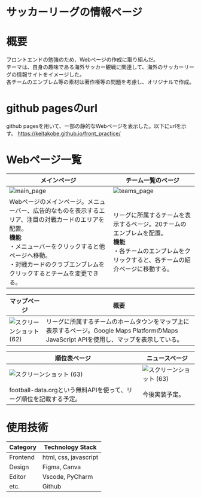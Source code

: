 # サッカーリーグの情報ページ

# 概要
フロントエンドの勉強のため、Webページの作成に取り組んだ。<br>テーマは、自身の趣味である海外サッカー観戦に関連して、海外のサッカーリーグの情報サイトをイメージした。<br>各チームのエンブレム等の素材は著作権等の問題を考慮し、オリジナルで作成。

# github pagesのurl
github pagesを用いて、一部の静的なWebページを表示した。以下にurlを示す。
https://keitakobe.github.io/front_practice/
# Webページ一覧

| メインページ | チーム一覧のページ |
| ---- | ---- |
| ![main_page](https://github.com/keitaKobe/front_practice/assets/155284100/33bbdcbc-6dfa-4b63-98a8-a47dcba47193) | ![teams_page](https://github.com/keitaKobe/front_practice/assets/155284100/cec6d36e-72a1-4dcf-9a79-394b5098f49b) |
| Webページのメインページ。メニューバー、広告的なものを表示するエリア、注目の対戦カードのエリアを配置。<br>**機能**<br> ・メニューバーをクリックすると他ページへ移動。<br> ・対戦カードのクラブエンブレムをクリックするとチームを変更できる。 | リーグに所属するチームを表示するページ。20チームのエンブレムを配置。<br>**機能** <br> ・各チームのエンブレムをクリックすると、各チームの紹介ページに移動する。 |

| マップページ | 概要 |
| ---- | ---- |
| ![スクリーンショット (62)](https://github.com/keitaKobe/front_practice/assets/155284100/faf0f18d-c6c5-442c-b4cd-5bf8738f476e) | リーグに所属するチームのホームタウンをマップ上に表示するページ。Google Maps PlatformのMaps JavaScript APIを使用し、マップを表示している。|

| 順位表ページ | ニュースページ |
| ---- | ---- |
| ![スクリーンショット (63)](https://github.com/keitaKobe/front_practice/assets/155284100/c8088824-265b-445d-bcec-860aa7ca63ee) | ![スクリーンショット (63)](https://github.com/keitaKobe/front_practice/assets/155284100/c8088824-265b-445d-bcec-860aa7ca63ee) |
| football-data.orgという無料APIを使って、リーグ順位を記載する予定。 | 今後実装予定。 |




# 使用技術
| Category	 | Technology Stack |
| ---- | ---- |
| Frontend | html, css, javascript |
| Design | Figma, Canva|
| Editor | Vscode, PyCharm|
|etc. | Github |
